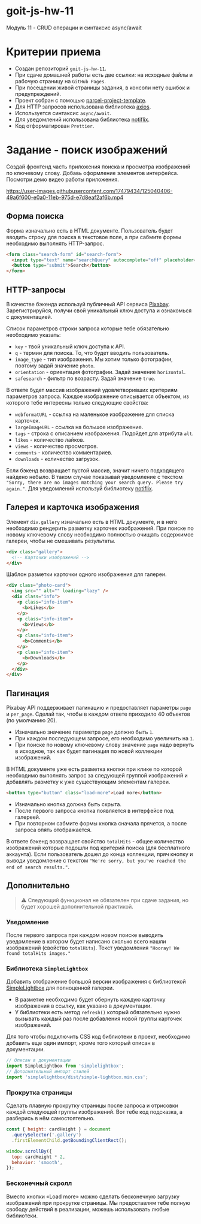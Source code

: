 # goit-js-hw-11

Модуль 11 - CRUD операции и синтаксис async/await

# Критерии приема

- Создан репозиторий `goit-js-hw-11`.
- При сдаче домашней работы есть две ссылки: на исходные файлы и рабочую страницу на `GitHub Pages`.
- При посещении живой страницы задания, в консоли нету ошибок и предупреждений.
- Проект собран с помощью
  [parcel-project-template](https://github.com/goitacademy/parcel-project-template).
- Для HTTP запросов использована библиотека [axios](https://axios-http.com/).
- Используется синтаксис `async/await`.
- Для уведомлений использована библиотека [notiflix](https://github.com/notiflix/Notiflix#readme).
- Код отформатирован `Prettier`.

# Задание - поиск изображений

Создай фронтенд часть приложения поиска и просмотра изображений по ключевому слову. Добавь
оформление элементов интерфейса. Посмотри демо видео работы приложения.

https://user-images.githubusercontent.com/17479434/125040406-49a6f600-e0a0-11eb-975d-e7d8eaf2af6b.mp4

<!-- Посмотри
[демо видео](https://user-images.githubusercontent.com/17479434/125040406-49a6f600-e0a0-11eb-975d-e7d8eaf2af6b.mp4)
работы приложения. -->

## Форма поиска

Форма изначально есть в HTML документе. Пользователь будет вводить строку для поиска в текстовое
поле, а при сабмите формы необходимо выполнять HTTP-запрос.

```html
<form class="search-form" id="search-form">
  <input type="text" name="searchQuery" autocomplete="off" placeholder="Search images..." />
  <button type="submit">Search</button>
</form>
```

## HTTP-запросы

В качестве бэкенда используй публичный API сервиса [Pixabay](https://pixabay.com/api/docs/).
Зарегистрируйся, получи свой уникальный ключ доступа и ознакомься с документацией.

Список параметров строки запроса которые тебе обязательно необходимо указать:

- `key` - твой уникальный ключ доступа к API.
- `q` - термин для поиска. То, что будет вводить пользователь.
- `image_type` - тип изображения. Мы хотим только фотографии, поэтому задай значение `photo`.
- `orientation` - ориентация фотографии. Задай значение `horizontal`.
- `safesearch` - фильтр по возрасту. Задай значение `true`.

В ответе будет массив изображений удовлетворивших критериям параметров запроса. Каждое изображение
описывается объектом, из которого тебе интересны только следующие свойства:

- `webformatURL` - ссылка на маленькое изображение для списка карточек.
- `largeImageURL` - ссылка на большое изображение.
- `tags` - строка с описанием изображения. Подойдет для атрибута `alt`.
- `likes` - количество лайков.
- `views` - количество просмотров.
- `comments` - количество комментариев.
- `downloads` - количество загрузок.

Если бэкенд возвращает пустой массив, значит ничего подходящего найдено небыло. В таком случае
показывай уведомление с текстом
`"Sorry, there are no images matching your search query. Please try again."`. Для уведомлений
используй библиотеку [notiflix](https://github.com/notiflix/Notiflix#readme).

## Галерея и карточка изображения

Элемент `div.gallery` изначально есть в HTML документе, и в него необходимо рендерить разметку
карточек изображений. При поиске по новому ключевому слову необходимо полностью очищать содержимое
галереи, чтобы не смешивать результаты.

```html
<div class="gallery">
  <!-- Карточки изображений -->
</div>
```

Шаблон разметки карточки одного изображения для галереи.

```html
<div class="photo-card">
  <img src="" alt="" loading="lazy" />
  <div class="info">
    <p class="info-item">
      <b>Likes</b>
    </p>
    <p class="info-item">
      <b>Views</b>
    </p>
    <p class="info-item">
      <b>Comments</b>
    </p>
    <p class="info-item">
      <b>Downloads</b>
    </p>
  </div>
</div>
```

## Пагинация

Pixabay API поддерживает пагинацию и предоставляет параметры `page` и `per_page`. Сделай так, чтобы
в каждом ответе приходило 40 объектов (по умолчанию 20).

- Изначально значение параметра `page` должно быть `1`.
- При каждом последующем запросе, его необходимо увеличить на `1`.
- При поиске по новому ключевому слову значение `page` надо вернуть в исходное, так как будет
  пагинация по новой коллекции изображений.

В HTML документе уже есть разметка кнопки при клике по которой необходимо выполнять запрос за
следующей группой изображений и добавлять разметку к уже существующим элементам галереи.

```html
<button type="button" class="load-more">Load more</button>
```

- Изначально кнопка должна быть скрыта.
- После первого запроса кнопка появляется в интерфейсе под галереей.
- При повторном сабмите формы кнопка сначала прячется, а после запроса опять отображается.

В ответе бэкенд возвращает свойство `totalHits` - общее количество изображений которые подошли под
критерий поиска (для бесплатного аккаунта). Если пользователь дошел до конца коллекции, пряч кнопку
и выводи уведомление с текстом `"We're sorry, but you've reached the end of search results."`.

## Дополнительно

> ⚠️ Следующий функционал не обязателен при сдаче задания, но будет хорошей дополнительной
> практикой.

### Уведомление

После первого запроса при каждом новом поиске выводить уведомление в котором будет написано сколько
всего нашли изображений (свойство `totalHits`). Текст уведомления
`"Hooray! We found totalHits images."`

### Библиотека `SimpleLightbox`

Добавить отображение большой версии изображения с библиотекой
[SimpleLightbox](https://simplelightbox.com/) для полноценной галереи.

- В разметке необходимо будет обернуть каждую карточку изображения в ссылку, как указано в
  документации.
- У библиотеки есть метод `refresh()` который обязательно нужно вызывать каждый раз после добавления
  новой группы карточек изображений.

Для того чтобы подключить CSS код библиотеки в проект, необходимо добавить еще один импорт, кроме
того который описан в документации.

```js
// Описан в документации
import SimpleLightbox from 'simplelightbox';
// Дополнительный импорт стилей
import 'simplelightbox/dist/simple-lightbox.min.css';
```

### Прокрутка страницы

Сделать плавную прокрутку страницы после запроса и отрисовки каждой следующей группы изображений.
Вот тебе код подсказка, а разберись в нём самостоятельно.

```js
const { height: cardHeight } = document
  .querySelector('.gallery')
  .firstElementChild.getBoundingClientRect();

window.scrollBy({
  top: cardHeight * 2,
  behavior: 'smooth',
});
```

### Бесконечный скролл

Вместо кнопки «Load more» можно сделать бесконечную загрузку изображений при прокрутке страницы. Мы
предоставлям тебе полную свободу действий в реализации, можешь использовать любые библиотеки.
